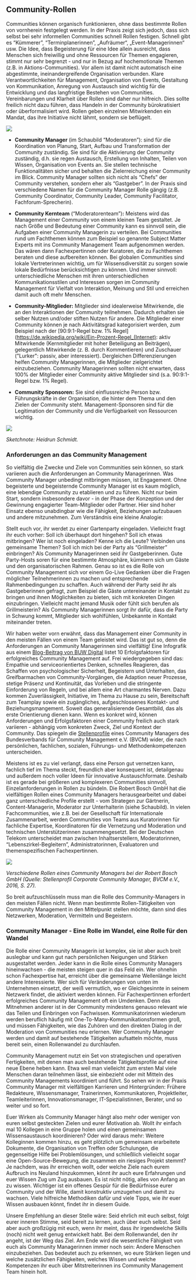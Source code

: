 ## Community-Rollen

Communities können organisch funktionieren, ohne dass bestimmte Rollen
von vornherein festgelegt werden. In der Praxis zeigt sich jedoch, dass
sich selbst bei sehr informellen Communities schnell Rollen festigen.
Schnell gibt es “Kümmerer”, “Terminplanerinnen”, „Aufräumer“,
„Event-Managerinnen“ usw. Die Idee, dass Begeisterung für eine Idee
allein ausreicht, dass Menschen sich freiwillig und ohne Ressourcen für
Themen engagieren, stimmt nur sehr begrenzt - und nur in Bezug auf
hochemotionale Themen (z.B. in Aktions-Communities). Vor allem ist damit
nicht automatisch eine abgestimmte, ineinandergreifende Organisation
verbunden. Klare Verantwortlichkeiten für Management, Organisation von
Events, Gestaltung von Kommunikation, Anregung von Austausch sind
wichtig für die Entwicklung und das langfristige Bestehen von
Communities. Vereinbarungen und Klarheit über Rollen sind daher nur
hilfreich. Dies sollte freilich nicht dazu führen, dass Handeln in der
Community bürokratisiert oder überformalisiert wird. Rollen geben
einzelnen Mitwirkenden ein Mandat, das ihre Initiative nicht lähmt,
sondern sie beflügelt.

![](images/CommunityRoles.png)

- **Community Manager** (im Schaubild “Moderatoren”): sind für die
  Koordination von Planung, Start, Aufbau und Transformation der
  Community zuständig. Sie sind für die Aktivierung der Community
  zuständig, d.h. sie regen Austausch, Erstellung von Inhalten, Teilen
  von Wissen, Organisation von Events an. Sie stellen technische
  Funktionalitäten sicher und behalten die Zielerreichung einer
  Community im Blick. Community Manager sollten sich nicht als “Chefs”
  der Community verstehen, sondern eher als “Gastgeber”. In der Praxis
  sind verschiedene Namen für die Community Manager Rolle gängig (z.B.
  Community Coordinator, Community Leader, Community Facilitator,
  Fachforum-Sprecherin).

- **Community Kernteam** (“Moderatorenteam”)**:** Meistens wird das
  Management einer Community von einem kleinen Team gestaltet. Je nach
  Größe und Bedeutung einer Community kann es sinnvoll sein, die
  Aufgaben einer Community Managerin zu verteilen. Bei Communities
  rund um Fachthemen können zum Beispiel so genannte Subject Matter Experts 
  mit ins Community Management Team aufgenommen werden. Das wären dann 
  Fachexpertinnen oder Kuratoren, die zu Fachthemen beraten und diese aufbereiten
  können. Bei globalen Communities sind lokale Vertreterinnen wichtig,
  um für Wissensdiversität zu sorgen sowie lokale Bedürfnisse
  berücksichtigen zu können. Und immer sinnvoll: unterschiedliche
  Menschen mit ihren unterschiedlichen Kommunikationsstilen und
  Interessen sorgen im Community Management für Vielfalt von
  Interaktion, Meinung und Stil und erreichen damit auch oft mehr
  Menschen.

- **Community-Mitglieder:** Mitglieder sind idealerweise Mitwirkende,
  die an den Interaktionen der Community teilnehmen. Dadurch erhalten
  sie selber Nutzen und/oder stiften Nutzen für andere. Die Mitglieder
  einer Community können je nach Aktivitätsgrad kategorisiert werden, zum Beispiel nach der [90:9:1-Regel
  bzw. 1% Regel](https://de.wikipedia.org/wiki/Ein-Prozent-Regel_(Internet): 
  aktiv Mitwirkende (Kernmitglieder mit hoher Beteiligung an Beiträgen), 
  gelegentlich Mitwirkende (z. B. durch Kommentieren) und 
  Zuschauer ("Lurker": passiv, aber interessiert). 
  Dergleichen Differenzierungen helfen
  Community Managerinnen, die Mitglieder zielgerichtet einzubeziehen.
  Community Managerinnen sollten nicht erwarten, dass 100% der
  Mitglieder einer Community aktive Mitglieder sind (s.a. 90:9:1-Regel
  bzw. 1% Regel).

- **Community Sponsoren:** Sie sind einflussreiche Person bzw.
  Führungskräfte in der Organisation, die hinter dem Thema und den
  Zielen der Community steht. Management-Sponsoren sind für die
  Legitimation der Community und die Verfügbarkeit von Ressourcen
  wichtig.

![](images/Community_Rollen.png)

*Sketchnote: Heidrun Schmidt.*

### Anforderungen an das Community Management

So vielfältig die Zwecke und Ziele von Communities sein können, so stark
variieren auch die Anforderungen an Community Managerinnen. Was
Community Manager unbedingt mitbringen müssen, ist Engagement. Ohne
begeisterte und begeisternde Community Manager ist es kaum möglich, eine
lebendige Community zu etablieren und zu führen. Nicht nur beim Start,
sondern insbesondere davor - in der Phase der Konzeption und der
Gewinnung engagierter Team-Mitglieder oder Partner. Hier sind hoher Einsatz
ebenso unabdingbar wie die Fähigkeit, Beziehungen aufzubauen und andere
mitzunehmen. Zum Verständnis eine kleine Analogie:

Stellt euch vor, ihr werdet zu einer Gartenparty eingeladen. Vielleicht
fragt ihr euch vorher: Soll ich überhaupt dort hingehen? Soll ich etwas
mitbringen? Wer ist noch eingeladen? Kenne ich die Leute? Verbinden uns
gemeinsame Themen? Soll ich mich bei der Party als “Grillmeister”
einbringen? Als Community Managerinnen seid ihr Gastgeberinnen. 
Gute Party-Hosts soren für eine bestimmte Atmosphäre, kümmern sich um Gäste
und den organisatorischen Rahmen. Genau so ist es die Rolle von Community
Management sich vor einem Go-Live Gedanken über die Fragen möglicher
Teilnehmerinnen zu machen und entsprechende Rahmenbedingungen zu
schaffen. Auch während der Party seid ihr als Gastgeberinnen gefragt,
zum Beispiel die Gäste untereinander in Kontakt zu bringen und ihnen
Möglichkeiten zu bieten, sich mit konkreten Dingen einzubringen. Vielleicht 
macht jemand Musik oder fühlt sich berufen als Grillmeisterin? 
Als Community Managerinnen sorgt ihr dafür, dass
die Party in Schwung kommt, Mitglieder sich wohlfühlen, Unbekannte in
Kontakt miteinander treten.

Wir haben weiter vorn erwähnt, dass das Management einer Community in
den meisten Fällen von einem Team geleistet wird. Das ist gut so, denn
die Anforderungen an Community Managerinnen sind vielfältig! Eine
Infografik aus einem [Blog-Beitrag von BUW Digital](https://www.tixxt.com/de/infografik-der-buw-corporate-community-management/)
listet 10 Erfolgsfaktoren für erfolgreiches Community Management auf. 
Frei wiedergegeben sind das: Empathie und serviceorientiertes Denken, 
schnelles Reagieren, das Schaffen von psychologischer Sicherheit, 
Begeistern und Unterhalten, das Greifbarmachen von Community-Vorgängen, 
die Adaption neuer Prozesse, stetige Präsenz und Kontinuität, das Vorleben 
und die stringente Einforderung von Regeln, und bei allem eine Art 
charmantes Nerven. Dazu kommen Zuverlässigkeit, Initiative, im Thema zu 
Hause zu sein, Bereitschaft zum Teamplay sowie ein zugängliches, aufgeschlossenes 
Kontakt- und Beziehungsmangement. Soweit das generalisierende Gesamtbild, das 
als erste Orientierung dienen kann. Wenn es konkret wird, können Anforderungen und
Erfolgsfaktoren einer Community freilich auch stark variieren - abhängig vom konkreten
Zweck, Ziel und Kontext der Community. Das spiegeln die
[Stellenprofile](https://www.bvcm.org/2016/08/corporate-community-manager-stellenprofil-fuer-arbeitnehmer-und-arbeitgeber/#download) eines Community Managers des Bundesverbands für
Community Management e.V. (BVCM) wider, die nach persönlichen,
fachlichen, sozialen, Führungs- und Methodenkompetenzen unterscheiden.

Meistens ist es zu viel verlangt, dass eine Person gut vernetzen kann,
fachlich tief im Thema steckt, freundlich aber konsequent ist,
detailgenau und außerdem noch voller Ideen für innovative Austauschformate. 
Deshalb ist es gerade bei größeren und komplexeren Communities sinnvoll,
Einzelanforderungen in Rollen zu bündeln. Die Robert Bosch GmbH hat die
vielfältigen Rollen eines Community Managers herausgearbeitet und dabei
ganz unterschiedliche Profile erstellt - vom Strategen zur Gärtnerin,
Content-Managerin, Moderator zur Unterhalterin (siehe Schaubild). In
vielen Fachcommunities, wie z.B. bei der Gesellschaft für Internationale
Zusammenarbeit, werden Communities von Teams aus Kuratorinnen für
fachliche Expertise, Koordinatoren für die Vernetzung und Moderation und
technischen Unterstützerinnen zusammengesetzt. Bei der Deutschen Telekom
unterscheidet man zwischen Inhaltserstellern, Moderatorinnen,
“Lebenszirkel-Begleitern”, Administratorinnen, Evaluatoren und
themenspezifischen Fachexpertinnen.

![](images/RolesOfCommunityMgr.png)

*Verschiedene Rollen eines Community Managers bei der Robert Bosch GmbH
(Quelle: Stellenprofil Corporate Community Manager, BVCM e.V., 2016, S.
27).*

So breit aufzuschlüsseln muss man die Rolle des Community-Managers in
den meisten Fällen nicht. Wenn man bestimmte Rollen-Tätigkeiten von
Community Management in den Mittelpunkt stellen möchte, dann sind dies
Netzwerken, Moderation, Vermitteln und Begeistern.

### Community Manager - Eine Rolle im Wandel, eine Rolle für den Wandel

Die Rolle einer Community Managerin ist komplex, sie ist aber auch breit
auslegbar und kann gut nach persönlichen Neigungen und Stärken
ausgestaltet werden. Jeder kann in die Rolle eines Community Managers
hineinwachsen - die meisten steigen quer in das Feld ein. Wer ohnehin
schon Fachexpertise hat, erreicht über die gemeinsame Wellenlänge leicht
andere Interessierte. Wer sich für Veränderungen von unten im
Unternehmen einsetzt, der weiß vermutlich, wo er Gleichgesinnte in
seinem Netzwerk findet, die aktiviert werden können. Für Fachexpertinnen
erfordert erfolgreiches Community Management oft ein Umdenken. Denn das
Mitnehmen anderer ist in der Community mindestens genauso relevant wie
das Teilen und Einbringen von Fachwissen. Kommunikatorinnen wiederum
werden beruflich häufig mit One-To-Many-Kommunikationsformen groß, und
müssen Fähigkeiten, wie das Zuhören und den direkten Dialog in der
Moderation von Communities neu erlernen. Wer Community Manager werden
und damit auf bestehende Tätigkeiten aufsatteln möchte, muss bereit
sein, einen Rollenwandel zu durchlaufen.

Community Management nutzt ein Set von strategischen und operativen
Fertigkeiten, mit denen man auch bestehende Tätigkeitsprofile auf eine
neue Ebene heben kann. Etwa weil man vielleicht zum ersten Mal viele
Menschen daran teilnehmen lässt, sie einbezieht oder mit Mitteln des
Community Managements koordiniert und führt. So sehen wir in der Praxis
Community Manager mit vielfältigen Karrieren und Hintergründen: Frühere
Redakteure, Wissensmanager, Trainerinnen, Kommunikatoren, Projektleiter,
Teamleiterinnen, Innovationsmanager, IT-Spezialistinnen, Berater, und so
weiter und so fort.

Euer Wirken als Community Manager hängt also mehr oder weniger von euren
selbst gesteckten Zielen und eurer Motivation ab. Wollt ihr einfach mal
10 Kollegen in eine Gruppe holen und einen gemeinsamen Wissensaustausch
koordinieren? Oder wird daraus mehr: Weitere Kolleginnen kommen hinzu,
es geht plötzlich um gemeinsam erarbeitete Dokumente, die Organisation
von Treffen oder Schulungen, die gegenseitige Hilfe bei Problemlösungen,
und schließlich vielleicht sogar eine Open-Source-Bewegung, die zusammen
ein riesiges Projekt stemmt? Je nachdem, was ihr erreichen wollt, oder
welche Ziele nach eurem Aufbruch ins Neuland hinzukommen, könnt ihr auch
eure Erfahrungen und euer Wissen Zug um Zug ausbauen. Es ist nicht
nötig, alles von Anfang an zu wissen. Wichtiger ist ein offenes Gespür
für die Bedürfnisse eurer Community und der Wille, damit konstruktiv
umzugehen und damit zu wachsen. Viele hilfreiche Methodiken dafür und
viele Tipps, wie ihr euer Wissen ausbauen könnt, findet ihr in diesem
Guide.

Unsere Empfehlung an dieser Stelle wäre: Seid ehrlich mit euch selbst,
folgt eurer inneren Stimme, seid bereit zu lernen, auch über euch
selbst. Seid aber auch großzügig mit euch, wenn ihr meint, dass ihr
irgendwelche Skills (noch) nicht weit genug entwickelt habt. Bei dem
Rollenwandel, den ihr angeht, ist der Weg das Ziel. Am Ende wird die
wesentliche Fähigkeit von euch als Community Managerinnen immer noch
sein: Andere Menschen einzubeziehen. Das bedeutet auch zu erkennen, wo
eure Stärken liegen und welche zusätzlichen Fähigkeiten, welches Wissen
und welche Kompetenzen ihr euch über Mitstreiterinnen ins Community
Management Team hinein holt.
